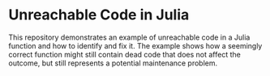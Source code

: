 # Unreachable Code in Julia

This repository demonstrates an example of unreachable code in a Julia function and how to identify and fix it.  The example shows how a seemingly correct function might still contain dead code that does not affect the outcome, but still represents a potential maintenance problem.